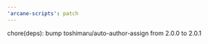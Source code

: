 ```yaml
---
'arcane-scripts': patch
---
```


<!-- markdownlint-disable MD041 -->chore(deps): bump toshimaru/auto-author-assign from 2.0.0 to 2.0.1
